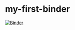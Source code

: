 # my-first-binder
[![Binder](https://mybinder.org/badge_logo.svg)](https://mybinder.org/v2/gh/https%3A%2F%2Fhub.gke2.mybinder.org%2Fuser%2Fharrymich-my-first-binder-9zeovfeb%2Ftree/HEAD)
